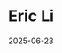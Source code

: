 ---
title: "Eric Li"
summary: "Diabolical Electical Engineer"
image: "/images/friends/eric.jpg"
badges: ["Electrical Engineer", "President of Penn Architects"]
links:
  - icon: "fab fa-github"
    url: "https://github.com/alice"
  - icon: "fab fa-linkedin"
    url: "https://www.linkedin.com/in/eric-li-eecs/"
date: 2025-06-23
---